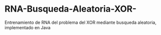 # RNA-Busqueda-Aleatoria-XOR-
Entrenamiento de RNA del problema del XOR mediante busqueda aleatoria, implementado en Java
